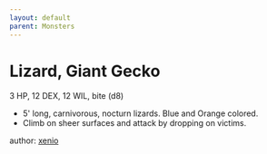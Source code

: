 ```yaml
---
layout: default
parent: Monsters
---
```

# Lizard, Giant Gecko
3 HP, 12 DEX, 12 WIL, bite (d8)
- 5' long, carnivorous, nocturn lizards. Blue and Orange colored.
- Climb on sheer surfaces and attack by dropping on victims.

author: [xenio](https://xenioinabottle.blogspot.com)
